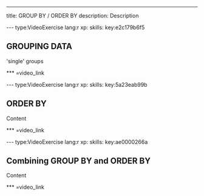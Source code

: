 ---
title: GROUP BY / ORDER BY
description: Description

--- type:VideoExercise lang:r xp: skills: key:e2c179b6f5
## GROUPING DATA 
'single' groups

*** =video_link

--- type:VideoExercise lang:r xp: skills: key:5a23eab99b
## ORDER BY 
Content

*** =video_link

--- type:VideoExercise lang:r xp: skills: key:ae0000266a
## Combining GROUP BY and ORDER BY 
Content

*** =video_link
